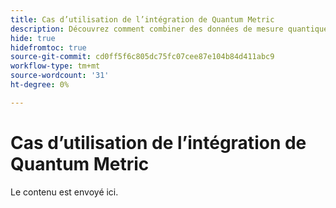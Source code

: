 ```yaml
---
title: Cas d’utilisation de l’intégration de Quantum Metric
description: Découvrez comment combiner des données de mesure quantique avec le reste de vos données dans Customer Journey Analytics.
hide: true
hidefromtoc: true
source-git-commit: cd0ff5f6c805dc75fc07cee87e104b84d411abc9
workflow-type: tm+mt
source-wordcount: '31'
ht-degree: 0%

---
```


# Cas d’utilisation de l’intégration de Quantum Metric

Le contenu est envoyé ici.
